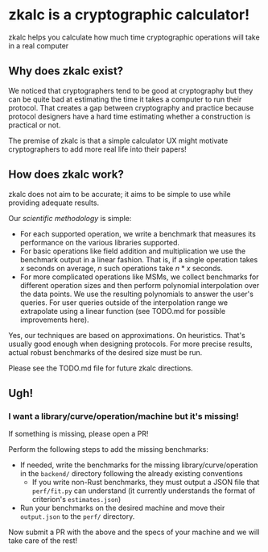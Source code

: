 # zkalc is a cryptographic calculator!

zkalc helps you calculate how much time cryptographic operations will take in a real computer

## Why does zkalc exist?

We noticed that cryptographers tend to be good at cryptography but they can be quite bad at estimating the time it takes a computer to run their protocol. That creates a gap between cryptography and practice because protocol designers have a hard time estimating whether a construction is practical or not.

The premise of zkalc is that a simple calculator UX might motivate cryptographers to add more real life into their papers!

## How does zkalc work?

zkalc does not aim to be accurate; it aims to be simple to use while providing adequate results.

Our *scientific methodology* is simple:
- For each supported operation, we write a benchmark that measures its performance on the various libraries supported.
- For basic operations like field addition and multiplication we use the benchmark output in a linear fashion. That is, if a single operation takes $x$ seconds on average, $n$ such operations take $n*x$ seconds.
- For more complicated operations like MSMs, we collect benchmarks for different operation sizes and then perform polynomial interpolation over the data points. We use the resulting polynomials to answer the user's queries. For user queries outside of the interpolation range we extrapolate using a linear function (see TODO.md for possible improvements here).

Yes, our techniques are based on approximations. On heuristics. That's usually good enough when designing protocols. For more precise results, actual robust benchmarks of the desired size must be run.

Please see the TODO.md file for future zkalc directions.

## Ugh!

### I want a library/curve/operation/machine but it's missing!

If something is missing, please open a PR!

Perform the following steps to add the missing benchmarks:
- If needed, write the benchmarks for the missing library/curve/operation in the `backend/` directory following the already existing conventions
  - If you write non-Rust benchmarks, they must output a JSON file that `perf/fit.py` can understand (it currently understands the format of criterion's `estimates.json`)
- Run your benchmarks on the desired machine and move their `output.json` to the `perf/` directory.

Now submit a PR with the above and the specs of your machine and we will take care of the rest!
